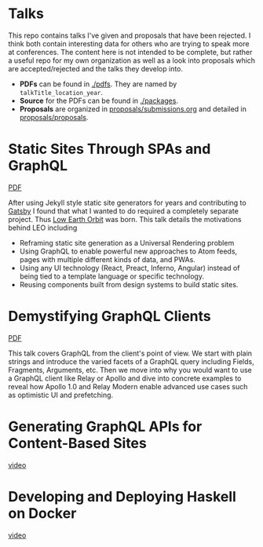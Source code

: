 # Talks

This repo contains talks I've given and proposals that have been
rejected. I think both contain interesting data for others who are
trying to speak more at conferences. The content here is not intended
to be complete, but rather a useful repo for my own organization as
well as a look into proposals which are accepted/rejected and the
talks they develop into.

* **PDFs** can be found in [./pdfs](./pdfs/). They are named by `talkTitle_location_year`.
* **Source** for the PDFs can be found in [./packages](./packages/).
* **Proposals** are organized
  in [proposals/submissions.org](./packages/proposals/submissions.org)
  and detailed
  in [proposals/proposals](./packages/proposals/proposals/).

# Static Sites Through SPAs and GraphQL

[PDF](./pdfs/static-sites-through-spas-and-graphql_forwardjs-2017.pdf)

After using Jekyll style static site generators for years and
contributing to [Gatsby](https://github.com/gatsbyjs/gatsby) I found
that what I wanted to do required a completely separate project. Thus
[Low Earth Orbit](https://github.com/superawesomelabs/leo) was
born. This talk details the motivations behind LEO including
* Reframing static site generation as a Universal Rendering problem
* Using GraphQL to enable powerful new approaches to Atom feeds, pages
  with multiple different kinds of data, and PWAs.
* Using any UI technology (React, Preact, Inferno, Angular) instead of
  being tied to a template language or specific technology.
* Reusing components built from design systems to build static sites.

# Demystifying GraphQL Clients

[PDF](./pdfs/demystifying-graphql-clients_react-amsterdam-2017.pdf)

This talk covers GraphQL from the client's point of view. We start
with plain strings and introduce the varied facets of a GraphQL query
including Fields, Fragments, Arguments, etc. Then we move into why you
would want to use a GraphQL client like Relay or Apollo and dive into
concrete examples to reveal how Apollo 1.0 and Relay Modern enable
advanced use cases such as optimistic UI and prefetching.

# Generating GraphQL APIs for Content-Based Sites

[video](https://www.youtube.com/watch?v=bc_28oOhoBQ)

# Developing and Deploying Haskell on Docker

[video](https://begriffs.com/posts/2015-08-11-dev-deploy-haskell-docker.html)
